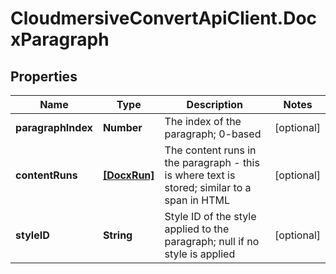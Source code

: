 # CloudmersiveConvertApiClient.DocxParagraph

## Properties
Name | Type | Description | Notes
------------ | ------------- | ------------- | -------------
**paragraphIndex** | **Number** | The index of the paragraph; 0-based | [optional] 
**contentRuns** | [**[DocxRun]**](DocxRun.md) | The content runs in the paragraph - this is where text is stored; similar to a span in HTML | [optional] 
**styleID** | **String** | Style ID of the style applied to the paragraph; null if no style is applied | [optional] 


